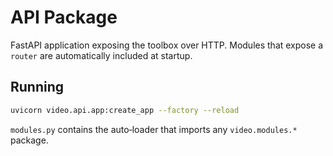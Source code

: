 # API Package

FastAPI application exposing the toolbox over HTTP.  Modules that expose a `router` are automatically included at startup.

## Running

```bash
uvicorn video.api.app:create_app --factory --reload
```

`modules.py` contains the auto‑loader that imports any `video.modules.*` package.